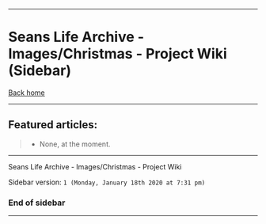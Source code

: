 
***

# Seans Life Archive - Images/Christmas - Project Wiki (Sidebar)

[Back home](https://github.com/seanpm2001/SeansLifeArchive_Images_Christmas/wiki/)

***

## Featured articles:

> * None, at the moment.

***

Seans Life Archive - Images/Christmas - Project Wiki

Sidebar version: `1 (Monday, January 18th 2020 at 7:31 pm)`

### End of sidebar

***
